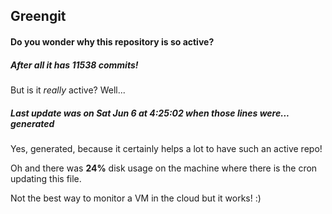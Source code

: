 ## Greengit

#### Do you wonder why this repository is so active?

##### After all it has 11538 commits!

But is it *really* active? Well...

##### Last update was on Sat Jun 6 at 4:25:02 when those lines were... generated

Yes, generated, because it certainly helps a lot to have such an active repo!

Oh and there was **24%** disk usage on the machine
where there is the cron updating this file.

Not the best way to monitor a VM in the cloud but it works! :)

